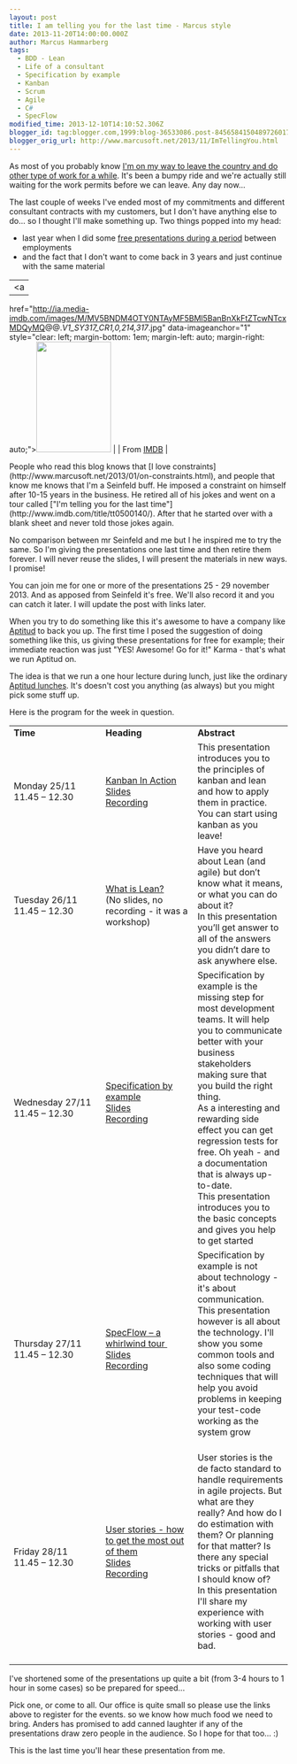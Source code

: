 ```yaml
---
layout: post
title: I am telling you for the last time - Marcus style
date: 2013-11-20T14:00:00.000Z
author: Marcus Hammarberg
tags:
  - BDD - Lean
  - Life of a consultant
  - Specification by example
  - Kanban
  - Scrum
  - Agile
  - C#
  - SpecFlow
modified_time: 2013-12-10T14:10:52.306Z
blogger_id: tag:blogger.com,1999:blog-36533086.post-8456584150489726017
blogger_orig_url: http://www.marcusoft.net/2013/11/ImTellingYou.html
---
```



<div>

As most of you probably know [I'm on my way to leave the country and do
other type of work for a
while](http://www.marcusoft.net/2013/06/moving-to-indonesia.html). It's
been a bumpy ride and we're actually still waiting for the work permits
before we can leave. Any day now...

The last couple of weeks I've ended most of my commitments and different
consultant contracts with my customers, but I don't have anything else
to do... so I thought I'll make something up. Two things popped into my
head:

- last year when I did some [free presentations during a
    period](http://www.marcusoft.net/2012/12/have-presentations-will-travel.html)
    between employments
- and the fact that I don't want to come back in 3 years and just
    continue with the same material

|                                                                                                                        |
|:----------------------------------------------------------------------------------------------------------------------:|
|                                                           <a
  href="<http://ia.media-imdb.com/images/M/MV5BNDM4OTY0NTAyMF5BMl5BanBnXkFtZTcwNTcxMDQyMQ>@@._V1_SY317_CR1,0,214,317_.jpg"
                                                   data-imageanchor="1"
                   style="clear: left; margin-bottom: 1em; margin-left: auto; margin-right: auto;"><img
  src="<http://ia.media-imdb.com/images/M/MV5BNDM4OTY0NTAyMF5BMl5BanBnXkFtZTcwNTcxMDQyMQ>@@._V1_SY317_CR1,0,214,317_.jpg"
                                     data-border="0" width="135" height="200" /></a>                                     |
|                                   From [IMDB](http://www.imdb.com/title/tt0500140/)                                    |

<div>
People who read this blog knows that [I love
constraints](http://www.marcusoft.net/2013/01/on-constraints.html), and
people that know me knows that I'm a Seinfeld buff. He imposed a
constraint on himself after 10-15 years in the business. He retired all
of his jokes and went on a tour called ["I'm telling you for the last
time"](http://www.imdb.com/title/tt0500140/). After that he started over
with a blank sheet and never told those jokes again.

</div>

<div>
</div>

<div>

No comparison between mr Seinfeld and me but I he inspired me to try the
same. So I'm giving the presentations one last time and then retire them
forever. I will never reuse the slides, I will present the materials in
new ways. I promise!

</div>

<div>
</div>

<div>

You can join me for one or more of the presentations 25 - 29 november
2013. And as apposed from Seinfeld it's free. We'll also record it and
you can catch it later. I will update the post with links later.

</div>

<div>
</div>

<div>

<a href="http://www.blogger.com/blogger.g?blogID=36533086"
id="more"></a>When you try to do something like this it's awesome to
have a company like [Aptitud](http://www.aptitud.se/) to back you up.
The first time I posed the suggestion of doing something like this, us
giving these presentations for free for example; their immediate
reaction was just "YES! Awesome! Go for it!" Karma - that's what we run
Aptitud on.

</div>

<div>
</div>

<div>

The idea is that we run a one hour lecture during lunch, just like the
ordinary [Aptitud lunches](http://aptitud.eventbrite.com/). It's doesn't
cost you anything (as always) but you might pick some stuff up.

</div>

<div>
</div>

<div>

Here is the program for the week in question.

</div>

<div>

<table class="t1" data-border="1" data-cellpadding="0"
data-cellspacing="0">
<colgroup>
<col style="width: 33%" />
<col style="width: 33%" />
<col style="width: 33%" />
</colgroup>
<tbody>
<tr class="odd">
<td class="td1" data-valign="top" width="20%"><div class="p1">
<strong>Time</strong>
</div></td>
<td class="td2" data-valign="top" width="20%"><div class="p1">
<strong>Heading</strong>
</div></td>
<td class="td3" data-valign="top" width="60%"><div class="p1">
<strong>Abstract</strong>
</div></td>
</tr>
<tr class="even">
<td class="td4" data-valign="top"><div class="p1">
Monday 25/11
</div>
<div class="p1">
11.45 – 12.30
</div></td>
<td class="td5" data-valign="top"><div class="p1">
<a href="http://aptitud.eventbrite.com/" target="_blank">Kanban In
Action</a><br />
<a href="http://www.slideshare.net/marcusoftnet/kanban-inactionshort"
target="_blank">Slides</a><br />
<a href="http://www.youtube.com/watch?v=ufCa1VlItLA"
target="_blank">Recording</a>
</div></td>
<td class="td6" data-valign="top"><div class="p1">
This presentation introduces you to the principles of kanban and lean
and how to apply them in practice.
</div>
<div class="p1">
You can start using kanban as you leave!
</div></td>
</tr>
<tr class="odd">
<td class="td4" data-valign="top"><div class="p1">
Tuesday 26/11
</div>
<div class="p1">
11.45 – 12.30
</div></td>
<td class="td5" data-valign="top"><div class="p1">
<a href="http://aptitud.eventbrite.com/" target="_blank">What is
Lean?</a><br />
(No slides, no recording - it was a workshop)
</div></td>
<td class="td6" data-valign="top"><div class="p1">
Have you heard about Lean (and agile) but don’t know what it means, or
what you can do about it?<br />
In this presentation you’ll get answer to all of the answers you didn’t
dare to ask anywhere else.
</div></td>
</tr>
<tr class="even">
<td class="td4" data-valign="top"><div class="p1">
Wednesday 27/11
</div>
<div class="p1">
11.45 – 12.30
</div></td>
<td class="td5" data-valign="top"><div class="p1">
<a href="http://aptitud.eventbrite.com/" target="_blank">Specification
by example</a><br />
<a href="http://www.slideshare.net/marcusoftnet/specification-byexample"
target="_blank">Slides</a><br />
<a href="http://www.youtube.com/watch?v=OLdCV062lGs"
target="_blank">Recording</a>
</div>
<div class="p1">
<br />

</div></td>
<td class="td6" data-valign="top"><div class="p1">
Specification by example is the missing step for most development teams.
It will help you to communicate better with your business stakeholders
making sure that you build the right thing.<br />
As a interesting and rewarding side effect you can get regression tests
for free. Oh yeah - and a documentation that is always up-to-date.
</div>
<div class="p1">
This presentation introduces you to the basic concepts and gives you
help to get started
</div></td>
</tr>
<tr class="odd">
<td class="td4" data-valign="top"><div class="p1">
Thursday 27/11
</div>
<div class="p1">
11.45 – 12.30
</div></td>
<td class="td5" data-valign="top"><div class="p1">
<a href="http://aptitud.eventbrite.com/" target="_blank">SpecFlow – a
whirlwind tour </a><br />
<a href="http://www.slideshare.net/marcusoftnet/spec-flowandcukeenvy"
target="_blank">Slides</a><br />
<a href="http://www.youtube.com/watch?v=0j7RaGqVIyk"
target="_blank">Recording</a>
</div></td>
<td class="td6" data-valign="top"><div class="p1">
Specification by example is not about technology - it's about
communication.<br />
This presentation however is all about the technology. I'll show you
some common tools and also some coding techniques that will help you
avoid problems in keeping your test-code working as the system grow
</div>
<div class="p1">
<br />

</div></td>
</tr>
<tr class="even">
<td class="td4" data-valign="top"><div class="p1">
Friday 28/11
</div>
<div class="p1">
11.45 – 12.30
</div></td>
<td class="td5" data-valign="top"><div class="p1">
<a href="http://aptitud.eventbrite.com/" target="_blank">User stories -
how to get the most out of them</a><br />
<a
href="http://www.slideshare.net/marcusoftnet/user-stories-an-introduction"
target="_blank">Slides</a><br />
<a href="http://www.youtube.com/watch?v=BmmDMuZ0fcE"
target="_blank">Recording</a>
</div>
<div class="p1">
<br />

</div></td>
<td class="td6" data-valign="top"><div class="p1">
User stories is the de facto standard to handle requirements in agile
projects. But what are they really? And how do I do estimation with
them? Or planning for that matter? Is there any special tricks or
pitfalls that I should know of?
</div>
<div class="p1">
In this presentation I'll share my experience with working with user
stories - good and bad.
</div>
<div class="p1">
<br />

</div></td>
</tr>
</tbody>
</table>

</div>

<div>
</div>

<div>

I've shortened some of the presentations up quite a bit (from 3-4 hours
to 1 hour in some cases) so be prepared for speed...

Pick one, or come to all. Our office is quite small so please use the
links above to register for the events. so we know how much food we need
to bring. Anders has promised to add canned laughter if any of the
presentations draw zero people in the audience. So I hope for that
too... :)

This is the last time you'll hear these presentation from me.

</div>

</div>
